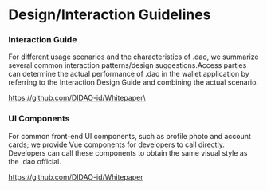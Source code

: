 # Design/Interaction Guidelines

### Interaction Guide

For different usage scenarios and the characteristics of .dao, we summarize several common interaction patterns/design suggestions.Access parties can determine the actual performance of .dao in the wallet application by referring to the Interaction Design Guide and combining the actual scenario.

https://github.com/DIDAO-id/Whitepaper\


### UI Components

For common front-end UI components, such as profile photo and account cards; we provide Vue components for developers to call directly. Developers can call these components to obtain the same visual style as the .dao official.

https://github.com/DIDAO-id/Whitepaper
